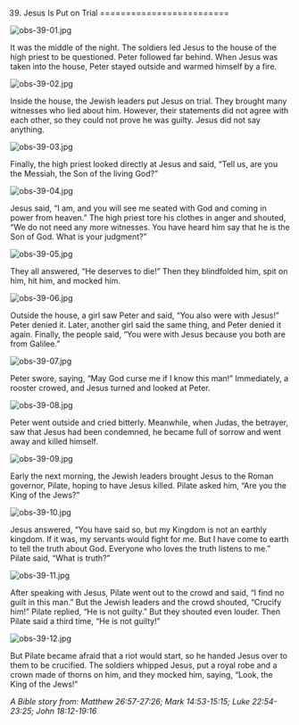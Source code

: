39. Jesus Is Put on Trial
=========================

![obs-39-01.jpg](/_media/en/obs/obs-39-01.jpg?w=640&h=360&tok=fc70e2 "obs-39-01.jpg")

It was the middle of the night. The soldiers led Jesus to the house of
the high priest to be questioned. Peter followed far behind. When Jesus
was taken into the house, Peter stayed outside and warmed himself by a
fire.

![obs-39-02.jpg](/_media/en/obs/obs-39-02.jpg?w=640&h=360&tok=b02bf9 "obs-39-02.jpg")

Inside the house, the Jewish leaders put Jesus on trial. They brought
many witnesses who lied about him. However, their statements did not
agree with each other, so they could not prove he was guilty. Jesus did
not say anything.

![obs-39-03.jpg](/_media/en/obs/obs-39-03.jpg?w=640&h=360&tok=2ff83f "obs-39-03.jpg")

Finally, the high priest looked directly at Jesus and said, “Tell us,
are you the Messiah, the Son of the living God?”

![obs-39-04.jpg](/_media/en/obs/obs-39-04.jpg?w=640&h=360&tok=819f34 "obs-39-04.jpg")

Jesus said, “I am, and you will see me seated with God and coming in
power from heaven.” The high priest tore his clothes in anger and
shouted, “We do not need any more witnesses. You have heard him say that
he is the Son of God. What is your judgment?”

![obs-39-05.jpg](/_media/en/obs/obs-39-05.jpg?w=640&h=360&tok=d467fe "obs-39-05.jpg")

They all answered, “He deserves to die!” Then they blindfolded him, spit
on him, hit him, and mocked him.

![obs-39-06.jpg](/_media/en/obs/obs-39-06.jpg?w=640&h=360&tok=636df8 "obs-39-06.jpg")

Outside the house, a girl saw Peter and said, “You also were with
Jesus!” Peter denied it. Later, another girl said the same thing, and
Peter denied it again. Finally, the people said, “You were with Jesus
because you both are from Galilee.”

![obs-39-07.jpg](/_media/en/obs/obs-39-07.jpg?w=640&h=360&tok=00ab1e "obs-39-07.jpg")

Peter swore, saying, “May God curse me if I know this man!” Immediately,
a rooster crowed, and Jesus turned and looked at Peter.

![obs-39-08.jpg](/_media/en/obs/obs-39-08.jpg?w=640&h=360&tok=372054 "obs-39-08.jpg")

Peter went outside and cried bitterly. Meanwhile, when Judas, the
betrayer, saw that Jesus had been condemned, he became full of sorrow
and went away and killed himself.

![obs-39-09.jpg](/_media/en/obs/obs-39-09.jpg?w=640&h=360&tok=6fee1a "obs-39-09.jpg")

Early the next morning, the Jewish leaders brought Jesus to the Roman
governor, Pilate, hoping to have Jesus killed. Pilate asked him, “Are
you the King of the Jews?”

![obs-39-10.jpg](/_media/en/obs/obs-39-10.jpg?w=640&h=360&tok=ba6e37 "obs-39-10.jpg")

Jesus answered, “You have said so, but my Kingdom is not an earthly
kingdom. If it was, my servants would fight for me. But I have come to
earth to tell the truth about God. Everyone who loves the truth listens
to me.” Pilate said, “What is truth?”

![obs-39-11.jpg](/_media/en/obs/obs-39-11.jpg?w=640&h=360&tok=45920f "obs-39-11.jpg")

After speaking with Jesus, Pilate went out to the crowd and said, “I
find no guilt in this man.” But the Jewish leaders and the crowd
shouted, “Crucify him!” Pilate replied, “He is not guilty.” But they
shouted even louder. Then Pilate said a third time, “He is not guilty!”

![obs-39-12.jpg](/_media/en/obs/obs-39-12.jpg?w=640&h=360&tok=b480b7 "obs-39-12.jpg")

But Pilate became afraid that a riot would start, so he handed Jesus
over to them to be crucified. The soldiers whipped Jesus, put a royal
robe and a crown made of thorns on him, and they mocked him, saying,
“Look, the King of the Jews!”

*A Bible story from: Matthew 26:57-27:26; Mark 14:53-15:15; Luke
22:54-23:25; John 18:12-19:16*

